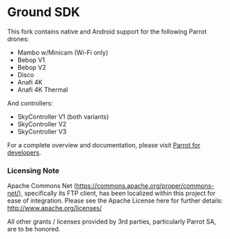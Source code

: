 # Ground SDK

This fork contains native and Android support for the following Parrot drones:

* Mambo w/Minicam (Wi-Fi only)
* Bebop V1
* Bebop V2
* Disco
* Anafi 4K
* Anafi 4K Thermal

And controllers:

* SkyController V1 (both variants)
* SkyController V2
* SkyController V3

For a complete overview and documentation, please visit [Parrot for developers](https://developer.parrot.com).


### Licensing Note
Apache Commons Net (https://commons.apache.org/proper/commons-net/), specifically its FTP client, has been localized within this project for ease of integration.  Please see the Apache License here for further details:  http://www.apache.org/licenses/

All other grants / licenses provided by 3rd parties, particularly Parrot SA, are to be honored.
